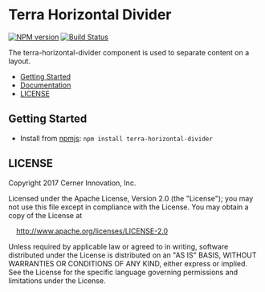 # Terra Horizontal Divider


[![NPM version](http://img.shields.io/npm/v/terra-horizontal-divider.svg)](https://www.npmjs.org/package/terra-horizontal-divider)
[![Build Status](https://travis-ci.org/cerner/terra-core.svg?branch=master)](https://travis-ci.org/cerner/terra-core)

The terra-horizontal-divider component is used to separate content on a layout.

- [Getting Started](#getting-started)
- [Documentation](https://github.com/cerner/terra-core/tree/master/packages/terra-horizontal-divider/docs)
- [LICENSE](#license)

## Getting Started

- Install from [npmjs](https://www.npmjs.com): `npm install terra-horizontal-divider`

## LICENSE

Copyright 2017 Cerner Innovation, Inc.

Licensed under the Apache License, Version 2.0 (the "License"); you may not use this file except in compliance with the License. You may obtain a copy of the License at

&nbsp;&nbsp;&nbsp;&nbsp;http://www.apache.org/licenses/LICENSE-2.0

Unless required by applicable law or agreed to in writing, software distributed under the License is distributed on an "AS IS" BASIS, WITHOUT WARRANTIES OR CONDITIONS OF ANY KIND, either express or implied. See the License for the specific language governing permissions and limitations under the License.
